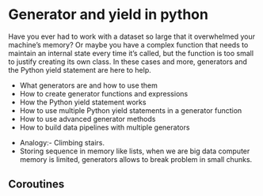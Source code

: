 # Generator and yield in python

Have you ever had to work with a dataset so large that it overwhelmed your machine’s memory? Or maybe you have a complex function that needs to maintain an internal state every time it’s called, but the function is too small to justify creating its own class. In these cases and more, generators and the Python yield statement are here to help.

* What generators are and how to use them
* How to create generator functions and expressions
* How the Python yield statement works
* How to use multiple Python yield statements in a generator function
* How to use advanced generator methods
* How to build data pipelines with multiple generators

- Analogy:- Climbing stairs.
- Storing sequence in memory like lists, when we are big data computer memory is limited, 
generators allows to break problem in small chunks.


## Coroutines 
